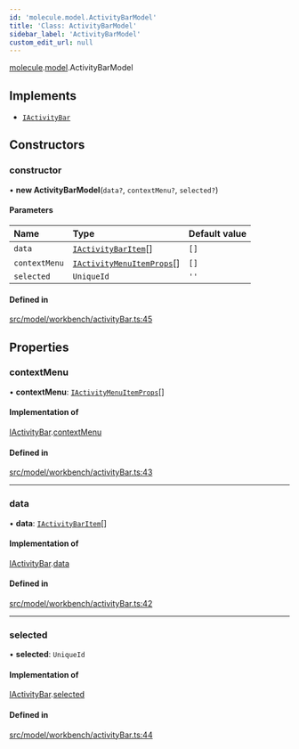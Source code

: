 ```yaml
---
id: 'molecule.model.ActivityBarModel'
title: 'Class: ActivityBarModel'
sidebar_label: 'ActivityBarModel'
custom_edit_url: null
---
```


[molecule](../namespaces/molecule).[model](../namespaces/molecule.model).ActivityBarModel

## Implements

-   [`IActivityBar`](../interfaces/molecule.model.IActivityBar)

## Constructors

### constructor

• **new ActivityBarModel**(`data?`, `contextMenu?`, `selected?`)

#### Parameters

| Name          | Type                                                                              | Default value |
| :------------ | :-------------------------------------------------------------------------------- | :------------ |
| `data`        | [`IActivityBarItem`](../interfaces/molecule.model.IActivityBarItem)[]             | `[]`          |
| `contextMenu` | [`IActivityMenuItemProps`](../interfaces/molecule.model.IActivityMenuItemProps)[] | `[]`          |
| `selected`    | `UniqueId`                                                                        | `''`          |

#### Defined in

[src/model/workbench/activityBar.ts:45](https://github.com/DTStack/molecule/blob/b5324fcf/src/model/workbench/activityBar.ts#L45)

## Properties

### contextMenu

• **contextMenu**: [`IActivityMenuItemProps`](../interfaces/molecule.model.IActivityMenuItemProps)[]

#### Implementation of

[IActivityBar](../interfaces/molecule.model.IActivityBar).[contextMenu](../interfaces/molecule.model.IActivityBar#contextmenu)

#### Defined in

[src/model/workbench/activityBar.ts:43](https://github.com/DTStack/molecule/blob/b5324fcf/src/model/workbench/activityBar.ts#L43)

---

### data

• **data**: [`IActivityBarItem`](../interfaces/molecule.model.IActivityBarItem)[]

#### Implementation of

[IActivityBar](../interfaces/molecule.model.IActivityBar).[data](../interfaces/molecule.model.IActivityBar#data)

#### Defined in

[src/model/workbench/activityBar.ts:42](https://github.com/DTStack/molecule/blob/b5324fcf/src/model/workbench/activityBar.ts#L42)

---

### selected

• **selected**: `UniqueId`

#### Implementation of

[IActivityBar](../interfaces/molecule.model.IActivityBar).[selected](../interfaces/molecule.model.IActivityBar#selected)

#### Defined in

[src/model/workbench/activityBar.ts:44](https://github.com/DTStack/molecule/blob/b5324fcf/src/model/workbench/activityBar.ts#L44)

